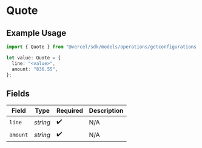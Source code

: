 # Quote

## Example Usage

```typescript
import { Quote } from "@vercel/sdk/models/operations/getconfigurations.js";

let value: Quote = {
  line: "<value>",
  amount: "836.55",
};
```

## Fields

| Field              | Type               | Required           | Description        |
| ------------------ | ------------------ | ------------------ | ------------------ |
| `line`             | *string*           | :heavy_check_mark: | N/A                |
| `amount`           | *string*           | :heavy_check_mark: | N/A                |